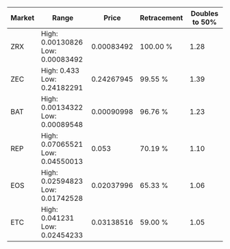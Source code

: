 | Market | Range | Price| Retracement | Doubles to 50% |
| --- | --- | --- | --- | --- |
| ZRX | High: 0.00130826<br />Low: 0.00083492 | 0.00083492 | 100.00 % | 1.28 |
| ZEC | High: 0.433<br />Low: 0.24182291 | 0.24267945 | 99.55 % | 1.39 |
| BAT | High: 0.00134322<br />Low: 0.00089548 | 0.00090998 | 96.76 % | 1.23 |
| REP | High: 0.07065521<br />Low: 0.04550013 | 0.053 | 70.19 % | 1.10 |
| EOS | High: 0.02594823<br />Low: 0.01742528 | 0.02037996 | 65.33 % | 1.06 |
| ETC | High: 0.041231<br />Low: 0.02454233 | 0.03138516 | 59.00 % | 1.05 |
